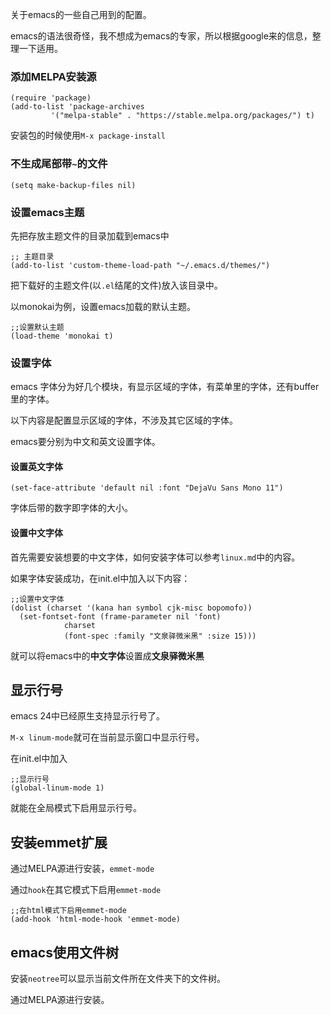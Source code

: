 关于emacs的一些自己用到的配置。

emacs的语法很奇怪，我不想成为emacs的专家，所以根据google来的信息，整理一下适用。

### 添加MELPA安装源

```
(require 'package)
(add-to-list 'package-archives
	     '("melpa-stable" . "https://stable.melpa.org/packages/") t)
```

安装包的时候使用`M-x package-install`

### 不生成尾部带`~`的文件

```
(setq make-backup-files nil)
```

### 设置emacs主题

先把存放主题文件的目录加载到emacs中

```
;; 主题目录
(add-to-list 'custom-theme-load-path "~/.emacs.d/themes/")
```
把下载好的主题文件(以`.el`结尾的文件)放入该目录中。

以monokai为例，设置emacs加载的默认主题。

```
;;设置默认主题
(load-theme 'monokai t)

```

### 设置字体

emacs 字体分为好几个模块，有显示区域的字体，有菜单里的字体，还有buffer里的字体。

以下内容是配置显示区域的字体，不涉及其它区域的字体。

emacs要分别为中文和英文设置字体。

#### 设置英文字体

```
(set-face-attribute 'default nil :font "DejaVu Sans Mono 11")
```

字体后带的数字即字体的大小。

#### 设置中文字体

首先需要安装想要的中文字体，如何安装字体可以参考`linux.md`中的内容。

如果字体安装成功，在init.el中加入以下内容：

```
;;设置中文字体
(dolist (charset '(kana han symbol cjk-misc bopomofo))
  (set-fontset-font (frame-parameter nil 'font)
		    charset
		    (font-spec :family "文泉驿微米黑" :size 15)))
```

就可以将emacs中的**中文字体**设置成**文泉驿微米黑**

## 显示行号

emacs 24中已经原生支持显示行号了。

`M-x linum-mode`就可在当前显示窗口中显示行号。

在init.el中加入

```
;;显示行号
(global-linum-mode 1)
```

就能在全局模式下启用显示行号。

## 安装emmet扩展

通过MELPA源进行安装，`emmet-mode`

通过`hook`在其它模式下启用`emmet-mode`

```
;;在html模式下启用emmet-mode
(add-hook 'html-mode-hook 'emmet-mode)
```

## emacs使用文件树

安装`neotree`可以显示当前文件所在文件夹下的文件树。

通过MELPA源进行安装。